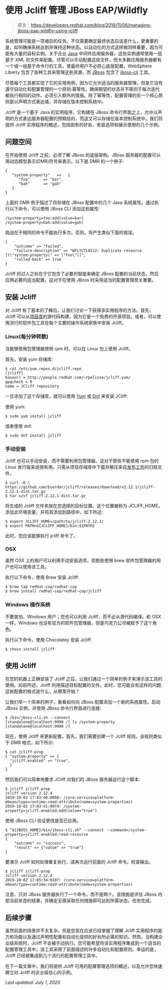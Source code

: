 # 使用 Jcliff 管理 JBoss EAP/Wildfly

> 原文：<https://developers.redhat.com/blog/2019/11/06/managing-jboss-eap-wildfly-using-jcliff>

系统管理可能是一项艰巨的任务。不仅需要确定最终状态应该是什么，更重要的是，如何确保系统达到并保持这种状态。以自动化的方式这样做同样重要，因为可能有大量的目标实例。关于企业 [Java](https://developers.redhat.com/topics/enterprise-java/) 中间件应用服务器，这些实例通常使用一组基于 XML 的文件来配置。尽管可以手动配置这些文件，但大多数应用服务器都有一个或一组基于命令行的工具，使最终用户不必担心底层配置。WebSphere Liberty 包含了各种工具来管理这些资源，而 [JBoss](https://developers.redhat.com/products/eap/overview) 包含了 [jboss-cli](https://access.redhat.com/documentation/en-us/red_hat_jboss_enterprise_application_platform/7.2/html/management_cli_guide/index) 工具。

尽管每个工具都实现了它的实用用例，因为它允许适当的服务器管理，但是它没有遵守自动化和配置管理的一个原则:幂等性。确保期望的状态并不等同于每次迭代都执行相同的动作。必须引入额外的情报。除了幂等性，配置管理的另一个核心原则是以声明方式表达值，并存储在版本控制系统中。

Jcliff 是一个基于 Java 的实用程序，它构建在 JBoss 命令行界面之上，允许以声明的方式表达服务器配置的预期目的，而这又可以存储在版本控制系统中。我们将提供 Jcliff 实用程序的概述，包括固有的好处、安装选项和展示使用的几个示例。

## 问题空间

在开始使用 Jcliff 之前，必须了解 JBoss 的底层架构。JBoss 服务器的配置可以用动态模型表示(DMR)符号来表示。以下是 DMR 的一个例子:

```
{
   "system-property"   =>   {
      "foo"      => "bar",
      "bah"      => "gah"
   }
}

```

上面的 DMR 例子描述了将存储在 JBoss 配置中的几个 Java 系统属性。通过执行以下命令，可以使用 JBoss CLI 添加这些属性:

```
/system-property=foo:add(value=bar)
/system-property=bah:add(value=gah)

```

挑战在于相同的命令不能执行多次。否则，将产生类似下面的错误。

```
{
    "outcome" => "failed",
    "failure-description" => "WFLYCTL0212: Duplicate resource [(\"system-property\" => \"foo\")]",
    "rolled-back" => true
}

```

Jcliff 的过人之处在于它包含了必要的智能来确定 JBoss 配置的当前状态，然后应用必要的适当配置。这对于在使用 JBoss 时采用适当的配置管理至关重要。

## 安装 Jcliff

对 Jcliff 有了基本的了解后，让我们讨论一下获得该实用程序的方法。首先，Jcliff 可以从[项目库](https://github.com/bserdar/jcliff)的源代码构建，因为它是一个免费的开源项目。或者，可以使用流行的软件包工具在每个主要的操作系统家族中安装 Jcliff。

### Linux(每分钟转数)

当能够使用包管理器使用 rpm 时，可以在 Linux 包上使用 Jcliff。

首先，安装 yum 存储库:

```
$ cat /etc/yum.repos.d/jcliff.repo
[jcliff]
baseurl = http://people.redhat.com/~rpelisse/jcliff.yum/
gpgcheck = 0
name = JCliff repository

```

一旦添加了这个存储库，就可以使用 [Yum](http://yum.baseurl.org/) 或 [Dnf](https://fedoraproject.org/wiki/DNF?rd=Dnf) 来安装 JCliff:

使用 yum:

```
$ sudo yum install jcliff

```

或者使用 dnf:

```
$ sudo dnf install jcliff

```

### 手动安装

Jcliff 也可以手动安装，而不需要利用包管理器。这对于那些不能使用 rpm 包的 Linux 发行版来说很有用。只需从项目存储库中下载并解压来自[发布工件](https://github.com/bserdar/jcliff/releases/download/v2.12.1/jcliff-2.12.1-dist.tar.gz)的归档文件。

```
$ curl -O \
https://github.com/bserdar/jcliff/releases/download/v2.12.1/jcliff-2.12.1-dist.tar.gz
$ tar xzvf jcliff-2.12.1-dist.tar.gz

```

将生成的 Jcliff 文件夹放在您选择的目标位置。这个位置被称为 JCLIFF_HOME。添加此环境变量，并将其添加到路径中，如下所述:

```
$ export JCLIFF_HOME=/path/to/jcliff-2.12.1/
$ export PATH=${JCLIFF_HOME}/bin:${PATH}

```

此时，您应该能够执行 jcliff 命令了。

### OSX

虽然 OSX 上的用户可以利用手动安装选项，但那些使用 brew 软件包管理器的用户也可以使用该工具。

执行以下命令，使用 Brew 安装 Jcliff:

```
$ brew tap redhat-cop/redhat-cop
$ brew install redhat-cop/redhat-cop/jcliff

```

### Windows 操作系统

不要害怕，Windows 用户；您也可以利用 Jcliff，而不必从源代码编译。和 OSX 一样，Windows 也没有官方的软件包管理器，但是巧克力公司被赋予了这个角色。

执行以下命令，使用 Chocolatey 安装 Jcliff:

```
$ choco install jcliff

```

## 使用 Jcliff

在您的机器上正确安装了 Jcliff 之后，让我们通过一个简单的例子来演示该工具的使用。如前所述，Jcliff 利用描述目标配置的文件。此时，您可能会有这样的问题:这些配置的格式是什么，从哪里开始？

让我们举一个简单的例子，看看如何向 JBoss 配置添加一个新的系统属性。启动 JBoss 实例，并使用 JBoss 命令行界面进行连接:

```
$ /bin/jboss-cli.sh --connect
[standalone@localhost:9990 /] ls /system-property
[standalone@localhost:9990 /] 

```

现在，使用 Jcliff 来更新配置。首先，我们需要创建一个 Jcliff 规则。该规则类似于 DMR 格式，如下所示:

```
$ cat jcliff-prop
{ "system-property" => {
  "jcliff.enabled" => "true",
  }
}

```

然后我们可以简单地要求 JCliff 对我们的 JBoss 服务器运行这个脚本:

```
$ jcliff jcliff-prop
Jcliff version 2.12.4
2019-10-02 17:03:40:0008: /core-service=platform-mbean/type=runtime:read-attribute(name=system-properties)
2019-10-02 17:03:41:0974: /system-property=jcliff.enabled:add(value="true")

```

使用 JBoss CLI 验证更改是否已应用。

```
$ “${JBOSS_HOME}/bin/jboss-cli.sh” --connect --command=/system-property=jcliff.enabled:read-resource
{
	"outcome" => "success",
	"result" => {"value" => "true"}
}

```

要演示 Jcliff 如何处理重复执行，请再次运行前面的 Jcliff 命令。检查输出。

```
$ jcliff jcliff-prop
Jcliff version 2.12.4
2019-10-02 17:05:34:0107: /core-service=platform-mbean/type=runtime:read-attribute(name=system-properties)

```

注意，只对 JBoss 服务器执行了一个命令，而不是两个。该措施是评估 JBoss 内部当前状态的结果，并确定无需采取任何措施即可达到所需状态。任务完成。

## 后续步骤

虽然前面的场景并不太复杂，但是您现在应该已经掌握了理解 Jcliff 实用程序的能力和功能以及通过声明性配置和自动化提供的好处所必需的知识。然而，当构建企业级系统时，Jcliff 不会被手动执行。您可能希望将该实用程序集成到一个适当的配置管理工具中，该工具采用了前面描述的许多自动化和配置原则。幸运的是，Jcliff 已经被集成到几个流行的配置管理工具中。

在下一篇文章中，我们将提供 Jcliff 可用的配置管理选项的概述，以及允许您快速建立对 Jcliff 的企业级信心的示例。

*Last updated: July 1, 2020*